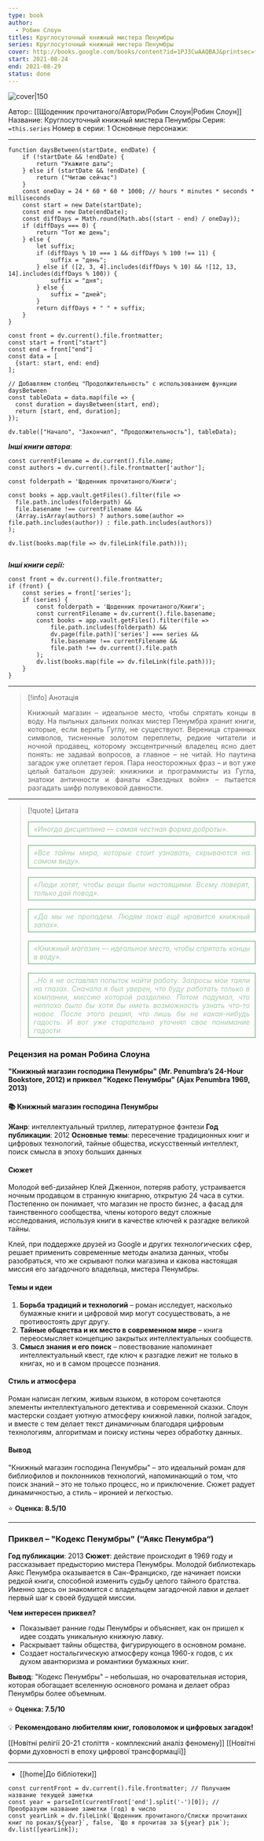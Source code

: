 ```yaml
---
type: book
author:
  - Робин Слоун
titles: Круглосуточный книжный мистера Пенумбры
series: Круглосуточный книжный мистера Пенумбры
cover: http://books.google.com/books/content?id=1PJ3CwAAQBAJ&printsec=frontcover&img=1&zoom=1&edge=curl&source=gbs_api
start: 2021-08-24
end: 2021-08-29
status: done
---
```

![cover|150](Робин%20Слоун%20-%20Круглосуточный%20книжный%20мистера%20Пенумбры.jpg)

Автор:: [[Щоденник прочитаного/Автори/Робин Слоун|Робин Слоун]]
Название: Круглосуточный книжный мистера Пенумбры
Серия:  `=this.series`
Номер в серии:  1
Основные персонажи:

---
```dataviewjs
function daysBetween(startDate, endDate) {
	if (!startDate && !endDate) { 
		return "Укажите даты"; 
	} else if (startDate && !endDate) {
		return ("Читаю сейчас")
	}
	const oneDay = 24 * 60 * 60 * 1000; // hours * minutes * seconds * milliseconds
	const start = new Date(startDate);
	const end = new Date(endDate);
	const diffDays = Math.round(Math.abs((start - end) / oneDay));
	if (diffDays === 0) {
		return "Тот же день";   
	} else {
		let suffix;     
	    if (diffDays % 10 === 1 && diffDays % 100 !== 11) {
		    suffix = "день";     
	    } else if ([2, 3, 4].includes(diffDays % 10) && ![12, 13, 14].includes(diffDays % 100)) {
			suffix = "дня";     
		} else {       
			suffix = "дней";     
		}          
		return diffDays + " " + suffix;   
	} 
}  

const front = dv.current().file.frontmatter;
const start = front["start"]
const end = front["end"]
const data = [
  {start: start, end: end}
];

// Добавляем столбец "Продолжительность" с использованием функции daysBetween
const tableData = data.map(file => {
  const duration = daysBetween(start, end);
  return [start, end, duration];
});

dv.table(["Начало", "Закончил", "Продолжительность"], tableData);
```
***Інші книги автора***:
```dataviewjs
const currentFilename = dv.current().file.name;
const authors = dv.current().file.frontmatter['author'];

const folderpath = 'Щоденник прочитаного/Книги';

const books = app.vault.getFiles().filter(file =>
  file.path.includes(folderpath) &&
  file.basename !== currentFilename &&
  (Array.isArray(authors) ? authors.some(author => file.path.includes(author)) : file.path.includes(authors))
);

dv.list(books.map(file => dv.fileLink(file.path)));


```
***Інші книги серії:***
```dataviewjs
const front = dv.current().file.frontmatter;
if (front) {
	const series = front['series'];
	if (series) {
		const folderpath = 'Щоденник прочитаного/Книги';
		const currentFilename = dv.current().file.basename;
		const books = app.vault.getFiles().filter(file =>  
			file.path.includes(folderpath) && 
			dv.page(file.path)['series'] === series && 
			file.basename !== currentFilename &&
			file.path !== dv.current().file.path 
		);
		dv.list(books.map(file => dv.fileLink(file.path)));
	}
}

```

---
>[!info] Анотація
><p align="justify">Книжный магазин – идеальное место, чтобы спрятать концы в воду. На пыльных дальних полках мистер Пенумбра хранит книги, которые, если верить Гуглу, не существуют. Вереница странных символов, тисненные золотом переплеты, редкие читатели и ночной продавец, которому эксцентричный владелец ясно дает понять: не задавай вопросов, а главное – не читай. Но паутина загадок уже оплетает героя. Пара неосторожных фраз – и вот уже целый батальон друзей: книжники и программисты из Гугла, знатоки античности и фанаты «Звездных войн» – пытается разгадать шифр полувековой давности.</p>

___

> [!quote] Цитата
> <div align="justify" style="border: 2px solid #A0CAA6; padding: 5px 10px; font-style: italic; color: #A0CAA6;">«Иногда дисциплина — самая честная форма доброты».</div><br>
> <div align="justify" style="border: 2px solid #A0CAA6; padding: 5px 10px; font-style: italic; color: #A0CAA6;">«Все тайны мира, которые стоит узнавать, скрываются на самом виду».</div><br>
> <div align="justify" style="border: 2px solid #A0CAA6; padding: 5px 10px; font-style: italic; color: #A0CAA6;">«Люди хотят, чтобы вещи были настоящими. Всему поверят, только дай повод».</div><br>
> <div align="justify" style="border: 2px solid #A0CAA6; padding: 5px 10px; font-style: italic; color: #A0CAA6;">«Да мы не пропадем. Людям пока ещё нравится книжный запах».</div><br>
> <div align="justify" style="border: 2px solid #A0CAA6; padding: 5px 10px; font-style: italic; color: #A0CAA6;">«Книжный магазин — идеальное место, чтобы спрятать концы в воду».</div><br>
> <div align="justify" style="border: 2px solid #A0CAA6; padding: 5px 10px; font-style: italic; color: #A0CAA6;">..Но я не оставлял попыток найти работу. Запросы мои таяли на глазах. Сначала я был уверен, что буду работать только в компании, миссию которой разделяю. Потом подумал, что неплохо было бы хотя бы иметь возможность узнать что-то новое. После этого решил, что лишь бы не какая-нибудь гадость. И вот уже старательно уточнял свое понимание гадости</div>

### **Рецензия на роман Робина Слоуна**

**"Книжный магазин господина Пенумбры" (Mr. Penumbra’s 24-Hour Bookstore, 2012) и приквел "Кодекс Пенумбры" (Ajax Penumbra 1969, 2013)**

#### 📚 **Книжный магазин господина Пенумбры**

**Жанр**: интеллектуальный триллер, литературное фэнтези
**Год публикации**: 2012
**Основные темы**: пересечение традиционных книг и цифровых технологий, тайные общества, искусственный интеллект, поиск смысла в эпоху больших данных

#### **Сюжет**

Молодой веб-дизайнер Клей Дженнон, потеряв работу, устраивается ночным продавцом в странную книгарню, открытую 24 часа в сутки. Постепенно он понимает, что магазин не просто бизнес, а фасад для таинственного сообщества, члены которого ведут сложные исследования, используя книги в качестве ключей к разгадке великой тайны.

Клей, при поддержке друзей из Google и других технологических сфер, решает применить современные методы анализа данных, чтобы разобраться, что же скрывают полки магазина и какова настоящая миссия его загадочного владельца, мистера Пенумбры.

#### **Темы и идеи**

1. **Борьба традиций и технологий** – роман исследует, насколько бумажные книги и цифровой мир могут сосуществовать, а не противостоять друг другу.
2. **Тайные общества и их место в современном мире** – книга переосмысляет концепцию закрытых интеллектуальных сообществ.
3. **Смысл знания и его поиск** – повествование напоминает интеллектуальный квест, где ключ к разгадке лежит не только в книгах, но и в самом процессе познания.

#### **Стиль и атмосфера**

Роман написан легким, живым языком, в котором сочетаются элементы интеллектуального детектива и современной сказки. Слоун мастерски создает уютную атмосферу книжной лавки, полной загадок, и вместе с тем делает текст динамичным благодаря цифровым технологиям, алгоритмам и поиску истины через обработку данных.

#### **Вывод**

"Книжный магазин господина Пенумбры" – это идеальный роман для библиофилов и поклонников технологий, напоминающий о том, что поиск знаний – это не только процесс, но и приключение. Сюжет радует динамичностью, а стиль – иронией и легкостью.

⭐ **Оценка: 8.5/10**

---
### **Приквел – "Кодекс Пенумбры"** (“Аякс Пенумбра“)

**Год публикации**: 2013
**Сюжет**: действие происходит в 1969 году и рассказывает предысторию мистера Пенумбры. Молодой библиотекарь Аякс Пенумбра оказывается в Сан-Франциско, где начинает поиски редкой книги, способной изменить судьбу целого тайного братства. Именно здесь он знакомится с владельцем загадочной лавки и делает первый шаг к своей будущей миссии.

**Чем интересен приквел?**

- Показывает ранние годы Пенумбры и объясняет, как он пришел к идее создать уникальную книжную лавку.
- Раскрывает тайны общества, фигурирующего в основном романе.
- Создает ностальгическую атмосферу конца 1960-х годов, с их духом авантюризма и романтики бумажных книг.

**Вывод**: "Кодекс Пенумбры" – небольшая, но очаровательная история, которая обогащает вселенную основного романа и делает образ Пенумбры более объемным.

⭐ **Оценка: 7.5/10**

💡 **Рекомендовано любителям книг, головоломок и цифровых загадок!**

[[Новітні релігії 20-21 століття - комплексний аналіз феномену]]
[[Новітні форми духовності в епоху цифрової трансформації]]

****
- [[home|До бібліотеки]]
```dataviewjs
const currentFront = dv.current().file.frontmatter; // Получаем название текущей заметки
const year = parseInt(currentFront['end'].split('-')[0]); // Преобразуем название заметки (год) в число
const yearLink = dv.fileLink(`Щоденник прочитаного/Списки прочитаних книг по роках/${year}`, false, `Що я прочитав за ${year} рік`);
dv.list([yearLink]);
```